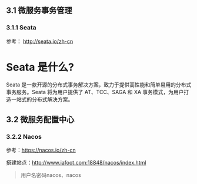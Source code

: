 
## 3.1 微服务事务管理

### 3.1.1 Seata
参考： http://seata.io/zh-cn

# Seata 是什么?
Seata 是一款开源的分布式事务解决方案，致力于提供高性能和简单易用的分布式事务服务。Seata 将为用户提供了 AT、TCC、SAGA 和 XA 事务模式，为用户打造一站式的分布式解决方案。






## 3.2 微服务配置中心

### 3.2.2 Nacos
参考：https://nacos.io/zh-cn

搭建站点：http://www.iafoot.com:18848/nacos/index.html
> 用户名密码nacos、nacos








